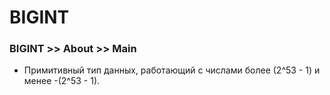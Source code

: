 # BIGINT

### BIGINT >> About >> Main
- Примитивный тип данных, работающий с числами более (2^53 - 1) и менее -(2^53 - 1).
